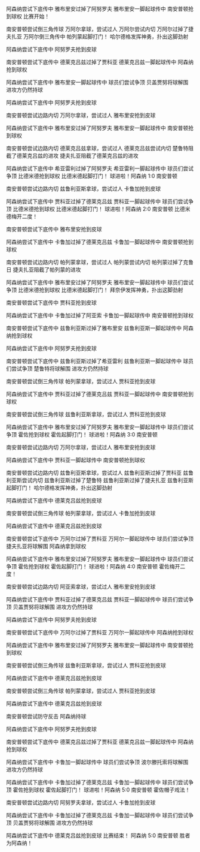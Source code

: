 阿森纳尝试下底传中
雅布里安过掉了阿努罗夫
雅布里安一脚起球传中
南安普顿抢到球权
比赛开始！

南安普顿尝试倒三角传球
万阿尔拿球，尝试过人
万阿尔尝试内切
万阿尔过掉了捷夫扎亚
万阿尔倒三角传中
帕列蒙起脚打门！
哈尔德格发挥神勇，扑出这脚劲射

阿森纳尝试下底传中
阿努罗夫抢到皮球

南安普顿尝试下底传中
德莱克吕兹过掉了贾科亚
德莱克吕兹一脚起球传中
阿森纳抢到球权

阿森纳尝试下底传中
雅布里安一脚起球传中
球员们尝试争顶
贝盖贾努将球解围
进攻方仍然持球

阿森纳尝试下底传中
阿努罗夫抢到皮球

南安普顿尝试边路内切
万阿尔拿球，尝试过人
雅布里安抢到皮球

阿森纳尝试下底传中
雅布里安过掉了阿努罗夫
雅布里安一脚起球传中
南安普顿抢到球权

南安普顿尝试边路内切
德莱克吕兹拿球，尝试过人
德莱克吕兹尝试内切
楚鲁特阻截了德莱克吕兹的进攻
捷夫扎亚阻截了德莱克吕兹的进攻

阿森纳尝试下底传中
希亚雷利过掉了阿努罗夫
希亚雷利一脚起球传中
球员们尝试争顶
比德米德抢到球权
比德米德起脚打门！
球进啦！阿森纳 1:0 南安普顿

南安普顿尝试边路内切
兹鲁利亚斯拿球，尝试过人
卡鲁加抢到皮球

阿森纳尝试下底传中
贾科亚过掉了德莱克吕兹
贾科亚一脚起球传中
球员们尝试争顶
比德米德抢到球权
比德米德起脚打门！
球进啦！阿森纳 2:0 南安普顿
比德米德梅开二度！

南安普顿尝试下底传中
雅布里安抢到皮球

阿森纳尝试下底传中
卡鲁加过掉了德莱克吕兹
卡鲁加一脚起球传中
南安普顿抢到球权

南安普顿尝试边路内切
帕列蒙拿球，尝试过人
帕列蒙尝试内切
帕列蒙过掉了克鲁日
捷夫扎亚阻截了帕列蒙的进攻

阿森纳尝试下底传中
雅布里安过掉了阿努罗夫
雅布里安一脚起球传中
球员们尝试争顶
比德米德抢到球权
比德米德起脚打门！
拜奈伊发挥神勇，扑出这脚劲射

南安普顿尝试下底传中
贾科亚抢到皮球

阿森纳尝试下底传中
卡鲁加过掉了阿亚索
卡鲁加一脚起球传中
南安普顿抢到球权

南安普顿尝试下底传中
兹鲁利亚斯过掉了雅布里安
兹鲁利亚斯一脚起球传中
阿森纳抢到球权

阿森纳尝试下底传中
阿努罗夫抢到皮球

南安普顿尝试下底传中
兹鲁利亚斯过掉了希亚雷利
兹鲁利亚斯一脚起球传中
球员们尝试争顶
楚鲁特将球解围
进攻方仍然持球

南安普顿尝试倒三角传球
帕列蒙拿球，尝试过人
贾科亚抢到皮球

阿森纳尝试下底传中
贾科亚过掉了德莱克吕兹
贾科亚一脚起球传中
南安普顿抢到球权

南安普顿尝试倒三角传球
兹鲁利亚斯拿球，尝试过人
贾科亚抢到皮球

阿森纳尝试下底传中
雅布里安过掉了阿努罗夫
雅布里安一脚起球传中
球员们尝试争顶
霍佐抢到球权
霍佐起脚打门！
球进啦！阿森纳 3:0 南安普顿

南安普顿尝试边路内切
万阿尔拿球，尝试过人
雅布里安抢到皮球

阿森纳尝试下底传中
贾科亚一脚起球传中
南安普顿抢到球权

南安普顿尝试边路内切
兹鲁利亚斯拿球，尝试过人
兹鲁利亚斯过掉了贾科亚
兹鲁利亚斯尝试内切
兹鲁利亚斯过掉了楚鲁特
兹鲁利亚斯过掉了捷夫扎亚
兹鲁利亚斯起脚打门！
哈尔德格发挥神勇，扑出这脚劲射

阿森纳尝试下底传中
德莱克吕兹抢到皮球

南安普顿尝试倒三角传球
帕列蒙拿球，尝试过人
卡鲁加抢到皮球

阿森纳尝试下底传中
德莱克吕兹抢到皮球

南安普顿尝试下底传中
万阿尔过掉了贾科亚
万阿尔一脚起球传中
球员们尝试争顶
捷夫扎亚将球解围
阿森纳拿到球权

阿森纳尝试下底传中
雅布里安过掉了阿努罗夫
雅布里安一脚起球传中
球员们尝试争顶
霍佐抢到球权
霍佐起脚打门！
球进啦！阿森纳 4:0 南安普顿
霍佐梅开二度！

南安普顿尝试边路内切
阿亚索拿球，尝试过人
雅布里安抢到皮球

阿森纳尝试下底传中
贾科亚过掉了德莱克吕兹
贾科亚一脚起球传中
球员们尝试争顶
贝盖贾努将球解围
进攻方仍然持球

阿森纳尝试下底传中
阿努罗夫抢到皮球

南安普顿尝试下底传中
万阿尔过掉了贾科亚
万阿尔一脚起球传中
阿森纳抢到球权

阿森纳尝试下底传中
雅布里安过掉了阿努罗夫
雅布里安一脚起球传中
南安普顿抢到球权

南安普顿尝试倒三角传球
兹鲁利亚斯拿球，尝试过人
贾科亚抢到皮球

阿森纳尝试下底传中
德莱克吕兹抢到皮球

南安普顿尝试倒三角传球
帕列蒙拿球，尝试过人
贾科亚抢到皮球

阿森纳尝试下底传中
德莱克吕兹抢到皮球

南安普顿尝试防守反击
阿森纳持球

阿森纳尝试下底传中
阿努罗夫抢到皮球

南安普顿尝试下底传中
德莱克吕兹过掉了贾科亚
德莱克吕兹一脚起球传中
阿森纳抢到球权

阿森纳尝试下底传中
卡鲁加一脚起球传中
球员们尝试争顶
波尔滕托索将球解围
进攻方仍然持球

阿森纳尝试下底传中
卡鲁加过掉了德莱克吕兹
卡鲁加一脚起球传中
球员们尝试争顶
霍佐抢到球权
霍佐起脚打门！
球进啦！阿森纳 5:0 南安普顿
霍佐帽子戏法！

南安普顿尝试边路内切
阿努罗夫拿球，尝试过人
卡鲁加抢到皮球

阿森纳尝试下底传中
卡鲁加过掉了德莱克吕兹
卡鲁加一脚起球传中
球员们尝试争顶
贝盖贾努将球解围
进攻方仍然持球

阿森纳尝试下底传中
德莱克吕兹抢到皮球
比赛结束！ 阿森纳 5:0 南安普顿
胜者为阿森纳！